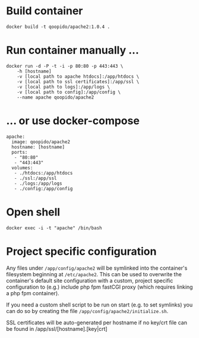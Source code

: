 # Build container #
```
docker build -t qoopido/apache2:1.0.4 .
```

# Run container manually ... #
```
docker run -d -P -t -i -p 80:80 -p 443:443 \
	-h [hostname]
	-v [local path to apache htdocs]:/app/htdocs \
	-v [local path to ssl certificates]:/app/ssl \
	-v [local path to logs]:/app/logs \
	-v [local path to config]:/app/config \
	--name apache qoopido/apache2
```

# ... or use docker-compose #
```
apache:
  image: qoopido/apache2
  hostname: [hostname]
  ports:
   - "80:80"
   - "443:443"
  volumes:
   - ./htdocs:/app/htdocs
   - ./ssl:/app/ssl
   - ./logs:/app/logs
   - ./config:/app/config
```

# Open shell #
```
docker exec -i -t "apache" /bin/bash
```

# Project specific configuration #
Any files under ```/app/config/apache2``` will be symlinked into the container's filesystem beginning at ```/etc/apache2```. This can be used to overwrite the container's default site configuration with a custom, project specific configuration to (e.g.) include php fpm fastCGI proxy (which requires linking a php fpm container).

If you need a custom shell script to be run on start (e.g. to set symlinks) you can do so by creating the file ```/app/config/apache2/initialize.sh```.

SSL certificates will be auto-generated per hostname if no key/crt file can be found in /app/ssl/[hostname].[key|crt]